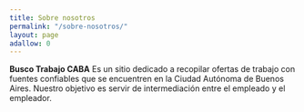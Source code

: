 ```yaml
---
title: Sobre nosotros
permalink: "/sobre-nosotros/"
layout: page
adallow: 0
---
```


**Busco Trabajo CABA** Es un sitio dedicado a recopilar ofertas de trabajo con fuentes confiables que se encuentren en la Ciudad Autónoma de Buenos Aires.
Nuestro objetivo es servir de intermediación entre el empleado y el empleador.